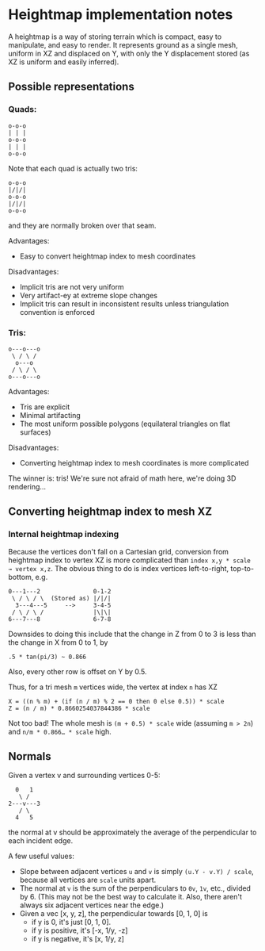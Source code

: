 # Heightmap implementation notes

A heightmap is a way of storing terrain which is compact, easy to manipulate, and easy to render. It represents ground as a single mesh, uniform in XZ and displaced on Y, with only the Y displacement stored (as XZ is uniform and easily inferred).

## Possible representations

### Quads:

    o-o-o
    | | |
    o-o-o
    | | |
    o-o-o

Note that each quad is actually two tris:

    o-o-o
    |/|/|
    o-o-o
    |/|/|
    o-o-o

and they are normally broken over that seam.

Advantages:

 * Easy to convert heightmap index to mesh coordinates 

Disadvantages:

 * Implicit tris are not very uniform
 * Very artifact-ey at extreme slope changes
 * Implicit tris can result in inconsistent results unless triangulation convention is enforced

### Tris:

    o---o---o
     \ / \ /
      o---o
     / \ / \
    o---o---o

Advantages:

 * Tris are explicit
 * Minimal artifacting
 * The most uniform possible polygons (equilateral triangles on flat surfaces)

Disadvantages:

 * Converting heightmap index to mesh coordinates is more complicated

The winner is: tris! We're sure not afraid of math here, we're doing 3D rendering…

## Converting heightmap index to mesh XZ

### Internal heightmap indexing

Because the vertices don't fall on a Cartesian grid, conversion from heightmap index to vertex XZ is more complicated than `index x,y * scale → vertex x,z`. The obvious thing to do is index vertices left-to-right, top-to-bottom, e.g.

    0---1---2               0-1-2
     \ / \ / \  (Stored as) |/|/|
      3---4---5     -->     3-4-5
     / \ / \ /              |\|\|
    6---7---8               6-7-8

Downsides to doing this include that the change in Z from 0 to 3 is less than the change in X from 0 to 1, by

    .5 * tan(pi/3) ~ 0.866

Also, every other row is offset on Y by 0.5.

Thus, for a tri mesh `m` vertices wide, the vertex at index `n` has XZ

    X = ((n % m) + (if (n / m) % 2 == 0 then 0 else 0.5)) * scale
    Z = (n / m) * 0.8660254037844386 * scale

Not too bad! The whole mesh is `(m + 0.5) * scale` wide (assuming `m > 2n`) and `n/m * 0.866… * scale` high.

## Normals

Given a vertex v and surrounding vertices 0-5:

      0   1
       \ /
    2---v---3
       / \
      4   5

the normal at v should be approximately the average of the perpendicular to each incident edge.

A few useful values:

 * Slope between adjacent vertices `u` and `v` is simply `(u.Y - v.Y) / scale`, because all vertices are `scale` units apart.
 * The normal at `v` is the sum of the perpendiculars to `0v`, `1v`, etc., divided by 6. (This may not be the best way to calculate it. Also, there aren't always six adjacent vertices near the edge.)
 * Given a vec [x, y, z], the perpendicular towards [0, 1, 0] is
	* if y is 0, it's just [0, 1, 0].
	* if y is positive, it's [-x, 1/y, -z]
	* if y is negative, it's [x, 1/y, z]

